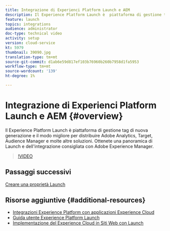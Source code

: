 ```yaml
---
title: Integrazione di Experienci Platform Launch e AEM
description: Il Experience Platform Launch è  piattaforma di gestione tag  di nuova generazione e il modo migliore per distribuire  Adobe Analytics, Target,  Audience Manager e molte altre soluzioni. Ottenete una panoramica di Launch e dell'integrazione consigliata con Adobe Experience Manager.
feature: launch
topics: integrations
audience: administrator
doc-type: technical video
activity: setup
version: cloud-service
kt: 5979
thumbnail: 39090.jpg
translation-type: tm+mt
source-git-commit: d1ab6e59d817ef103b76960b260b7958d1fa5953
workflow-type: tm+mt
source-wordcount: '139'
ht-degree: 1%

---
```



# Integrazione di Experienci Platform Launch e AEM {#overview}

Il Experience Platform Launch è  piattaforma di gestione tag  di nuova generazione e il modo migliore per distribuire  Adobe Analytics, Target,  Audience Manager e molte altre soluzioni. Ottenete una panoramica di Launch e dell&#39;integrazione consigliata con Adobe Experience Manager.

>[!VIDEO](https://video.tv.adobe.com/v/39090?quality=12&learn=on)

## Passaggi successivi

[Creare una proprietà Launch](create-launch-property.md)

## Risorse aggiuntive {#additional-resources}

* [Integrazioni  Experience Platform con applicazioni  Experience Cloud](https://docs.adobe.com/content/help/en/platform-learn/tutorials/intro-to-platform/integrations-with-experience-cloud-applications.html)
* [Guida utente Experience Platform Launch](https://docs.adobe.com/content/help/en/launch/using/overview.html)
* [Implementazione del Experience Cloud  in Siti Web con Launch](https://docs.adobe.com/content/help/en/core-services-learn/implementing-in-websites-with-launch/index.html)
